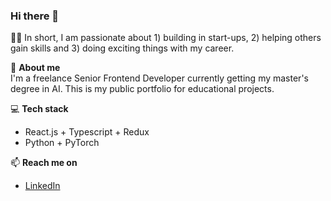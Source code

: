 ### Hi there 👋
🙆‍♀️ In short, I am passionate about 1) building in start-ups, 2) helping others gain skills and 3) doing exciting things with my career.

💬 <b>About me</b>
<br>
I'm a freelance Senior Frontend Developer currently getting my master's degree in AI. This is my public portfolio for educational projects. 

💻 <b>Tech stack</b>
- React.js + Typescript + Redux
- Python + PyTorch

📫 <b>Reach me on</b> 
- [LinkedIn](https://www.linkedin.com/in/andreea-miclaus/)

<!--
**andreea-irina/andreea-irina** is a ✨ _special_ ✨ repository because its `README.md` (this file) appears on your GitHub profile.

Here are some ideas to get you started:

- 🔭 I’m currently working on ...
- 🌱 I’m currently learning ...
- 👯 I’m looking to collaborate on ...
- 🤔 I’m looking for help with ...
- 💬 Ask me about ...
- 📫 How to reach me: ...
- 😄 Pronouns: ...
- ⚡ Fun fact: ...
-->
